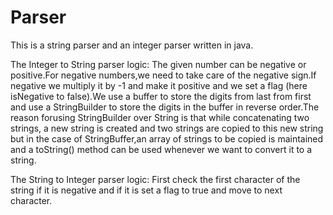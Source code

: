 # Parser
This is a string parser and an integer parser written in java.

The Integer to String parser logic:
    The given number can be negative or positive.For negative numbers,we need to take care of the negative sign.If negative we multiply it by -1 and make it positive and we set a flag (here isNegative to false).We use a buffer to store the digits from last from first and use a StringBuilder to store the digits in the buffer in reverse order.The reason forusing StringBuilder over String is that while concatenating two strings, a new string is created and two strings are copied to this new string but in the case of StringBuffer,an array of strings to be copied is maintained and a toString() method can be used whenever we want to convert it to a string.

The String to Integer parser logic:
    First check the first character of the string if it is negative and if it is set a flag to true and move to next character.
